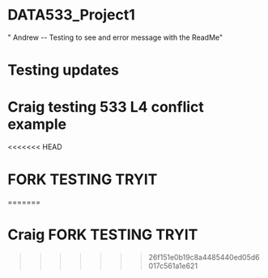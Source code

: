 # DATA533_Project1

" Andrew -- Testing to see and error message with the ReadMe" 
# Testing updates

# Craig testing 533 L4 conflict example


<<<<<<< HEAD


# FORK TESTING TRYIT
=======
# Craig FORK TESTING TRYIT
>>>>>>> 26f151e0b19c8a4485440ed05d6017c561a1e621
